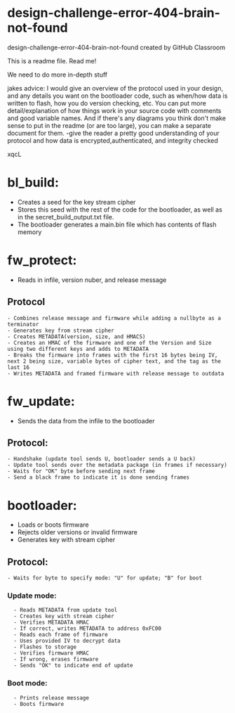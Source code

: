 # design-challenge-error-404-brain-not-found
design-challenge-error-404-brain-not-found created by GitHub Classroom

This is a readme file. Read me!

We need to do more in-depth stuff

jakes advice: I would give an overview of the protocol used in your design, and any details you want on the bootloader code, such as when/how data is written to flash, how you do version checking, etc. You can put more detail/explanation of how things work in your source code with comments and good variable names. And if there's any diagrams you think don't make sense to put in the readme (or are too large), you can make a separate document for them. -give the reader a pretty good understanding of your protocol and how data is encrypted,authenticated, and integrity checked

xqcL

# bl_build: 
  - Creates a seed for the key stream cipher
  - Stores this seed with the rest of the code for the bootloader, as well as in the secret_build_output.txt file. 
  - The bootloader generates a main.bin file which has contents of flash memory

# fw_protect:
  - Reads in infile, version nuber, and release message
  
  ## Protocol
    - Combines release message and firmware while adding a nullbyte as a terminator
    - Generates key from stream cipher
    - Creates METADATA(version, size, and HMACS)
    - Creates an HMAC of the firmware and one of the Version and Size using two different keys and adds to METADATA
    - Breaks the firmware into frames with the first 16 bytes being IV, next 2 being size, variable bytes of cipher text, and the tag as the last 16
    - Writes METADATA and framed firmware with release message to outdata

# fw_update:
  - Sends the data from the infile to the bootloader
  
  ## Protocol:
    - Handshake (update tool sends U, bootloader sends a U back)
    - Update tool sends over the metadata package (in frames if necessary)
    - Waits for "OK" byte before sending next frame
    - Send a black frame to indicate it is done sending frames

# bootloader:
  - Loads or boots firmware
  - Rejects older versions or invalid firmware
  - Generates key with stream cipher
  ## Protocol:
    - Waits for byte to specify mode: "U" for update; "B" for boot
   
   ### Update mode:
      - Reads METADATA from update tool
      - Creates key with stream cipher
      - Verifies METADATA HMAC
      - If correct, writes METADATA to address 0xFC00
      - Reads each frame of firmware
      - Uses provided IV to decrypt data
      - Flashes to storage
      - Verifies firmware HMAC
      - If wrong, erases firmware
      - Sends "OK" to indicate end of update
   ### Boot mode:
      - Prints release message
      - Boots firmware
   
